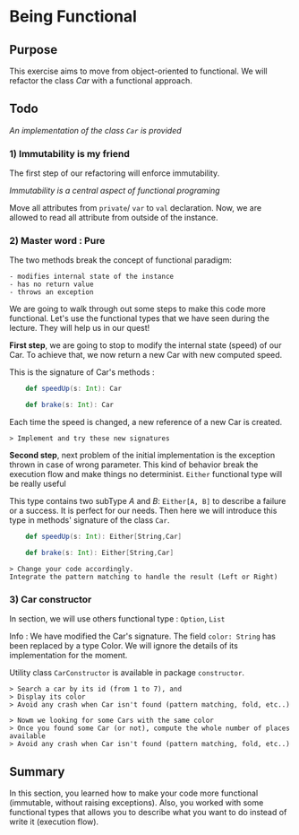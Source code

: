 # Being Functional

## Purpose

This exercise aims to move from object-oriented to functional. 
We will refactor the class _Car_ with a functional approach.


## Todo

_An implementation of the class `Car` is provided_

### 1) Immutability is my friend

The first step of our refactoring will enforce immutability. 

*Immutability is a central aspect of functional programing* 

Move all attributes from `private`/ `var` to `val` declaration. 
Now, we are allowed to read all attribute from outside of the instance. 


### 2) Master word : Pure

The two methods break the concept of functional paradigm:

    - modifies internal state of the instance
    - has no return value
    - throws an exception

We are going to walk through out some steps to make this code more functional. 
Let's use the functional types that we have seen during the lecture. They will help us in our quest!

**First step**, we are going to stop to modify the internal state (speed) of our Car. To achieve that, 
we now return a new Car with new computed speed. 

This is the signature of Car's methods : 

```scala
    def speedUp(s: Int): Car

    def brake(s: Int): Car
```

Each time the speed is changed, a new reference of a new Car is created.

    > Implement and try these new signatures

**Second step**, next problem of the initial implementation is the exception thrown in case of wrong parameter. 
This kind of behavior break the execution flow and make things no determinist. `Either` functional type will be really useful

This type contains two subType _A_ and _B_: `Either[A, B]` to describe a failure or a success.
It is perfect for our needs. Then here we will introduce this type in methods' signature of the class `Car`.
  
```scala
    def speedUp(s: Int): Either[String,Car]

    def brake(s: Int): Either[String,Car]
```

    > Change your code accordingly.
    Integrate the pattern matching to handle the result (Left or Right)

  
### 3) Car constructor

In section, we will use others functional type : `Option`, `List`

Info : We have modified the Car's signature. The field `color: String` has been replaced by a type Color. We will ignore the details of its implementation for the moment.

Utility class `CarConstructor` is available in package `constructor`.

    > Search a car by its id (from 1 to 7), and
    > Display its color
    > Avoid any crash when Car isn't found (pattern matching, fold, etc..)

    > Nowm we looking for some Cars with the same color
    > Once you found some Car (or not), compute the whole number of places available
    > Avoid any crash when Car isn't found (pattern matching, fold, etc..)
 
   
## Summary

In this section, you learned how to make your code more functional (immutable, without raising exceptions).
Also, you worked with some functional types that allows you to describe what you want to do instead of write it (execution flow).
